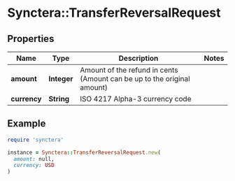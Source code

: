 # Synctera::TransferReversalRequest

## Properties

| Name | Type | Description | Notes |
| ---- | ---- | ----------- | ----- |
| **amount** | **Integer** | Amount of the refund in cents (Amount can be up to the original amount) |  |
| **currency** | **String** | ISO 4217  Alpha-3 currency code |  |

## Example

```ruby
require 'synctera'

instance = Synctera::TransferReversalRequest.new(
  amount: null,
  currency: USD
)
```

